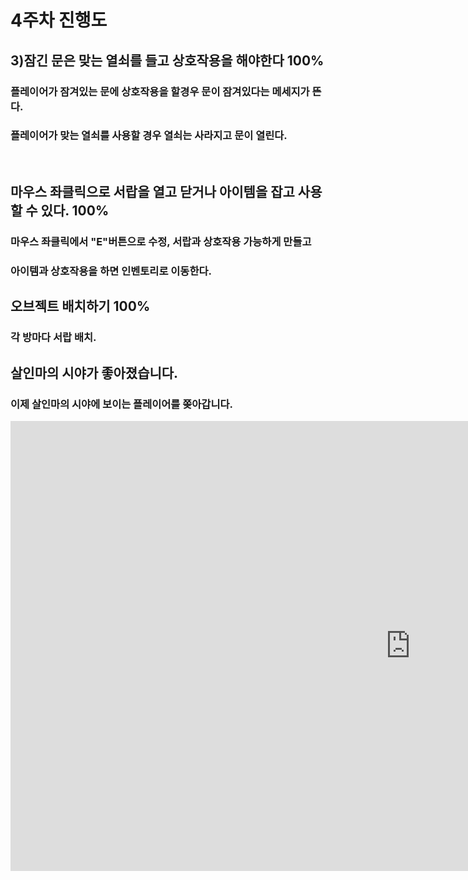 

# 4주차 진행도

## 3)잠긴 문은 맞는 열쇠를 들고 상호작용을 해야한다 100%
### 플레이어가 잠겨있는 문에 상호작용을 할경우 문이 잠겨있다는 메세지가 뜬다.
### 플레이어가 맞는 열쇠를 사용할 경우 열쇠는 사라지고 문이 열린다.

<br>

## 마우스 좌클릭으로 서랍을 열고 닫거나 아이템을 잡고 사용할 수 있다. 100%
### 마우스 좌클릭에서 "E"버튼으로 수정, 서랍과 상호작용 가능하게 만들고 
### 아이템과 상호작용을 하면 인벤토리로 이동한다.

## 오브젝트 배치하기 100%
### 각 방마다 서랍 배치.

## 살인마의 시야가 좋아졌습니다.
### 이제 살인마의 시야에 보이는 플레이어를 쫒아갑니다.

<iframe width="1280" height="720" src="https://www.youtube.com/embed/QzYMSe8-LnU" frameborder="0" allow="accelerometer; autoplay; clipboard-write; encrypted-media; gyroscope; picture-in-picture" allowfullscreen></iframe>
